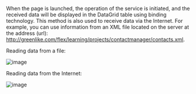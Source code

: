When the page is launched, the operation of the service is initiated, and the received data will be displayed in the DataGrid table using binding technology. This method is also used to receive data via the Internet. For example, you can use information from an XML file located on the server at the address (url):
http://greenlike.com/flex/learning/projects/contactmanager/contacts.xml.

Reading data from a file:

![image](https://github.com/user-attachments/assets/e81915f6-0a0d-4ecf-9b6a-d2345d079f78)

Reading data from the Internet:

![image](https://github.com/user-attachments/assets/1b37db3c-21c8-4ae6-8f09-22f223cc9a2c)
